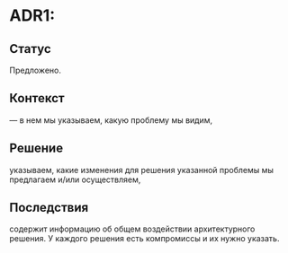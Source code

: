 # ADR1: 

## Статус
Предложено.

## Контекст
— в нем мы указываем, какую проблему мы видим,

## Решение 
указываем, какие изменения для решения указанной проблемы мы предлагаем и/или осуществляем,

## Последствия 
содержит информацию об общем воздействии архитектурного решения. У каждого решения есть компромиссы и их нужно указать.
